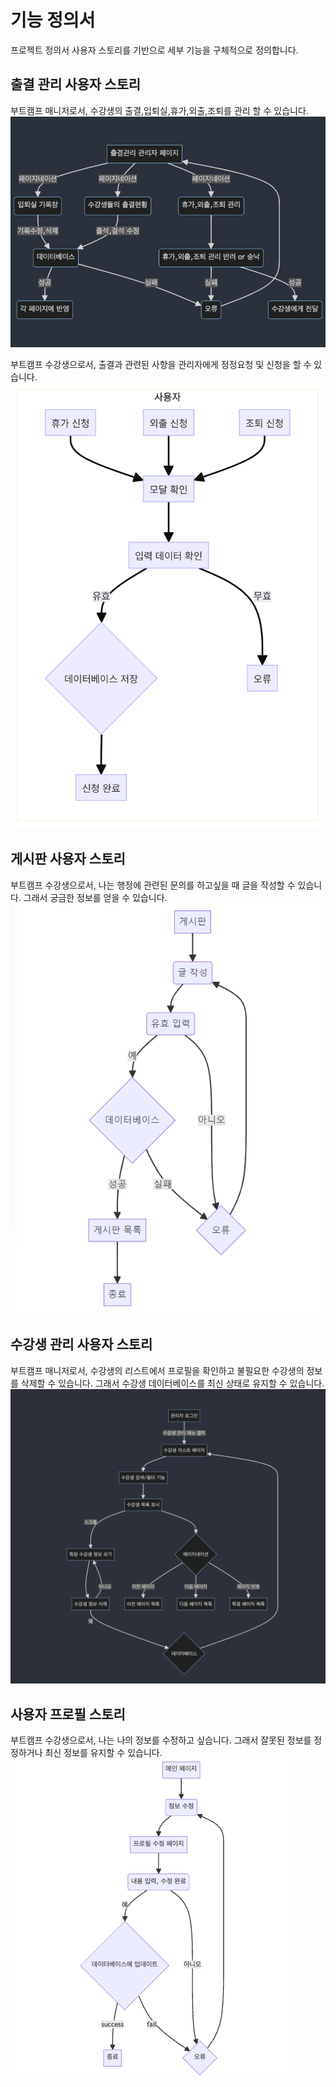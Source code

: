 # 기능 정의서

프로젝트 정의서 사용자 스토리를 기반으로 세부 기능을 구체적으로 정의합니다.

## 출결 관리 사용자 스토리

부트캠프 매니저로서, 수강생의 출결,입퇴실,휴가,외출,조퇴를 관리 할 수 있습니다.  
![관리자 출결관리](img/출결관리%20관리자.png)

부트캠프 수강생으로서, 출결과 관련된 사항을 관리자에게 정정요청 및 신청을 할 수 있습니다.  
![사용자 출결관리](img/출결관리%20사용자.png)

## 게시판 사용자 스토리

부트캠프 수강생으로서, 나는 행정에 관련된 문의를 하고싶을 때 글을 작성할 수 있습니다. 그래서 궁금한 정보를 얻을 수 있습니다.  
![게시판 등록](img/사용자%20게시판등록.png)

## 수강생 관리 사용자 스토리

부트캠프 매니저로서, 수강생의 리스트에서 프로필을 확인하고 불필요한 수강생의 정보를 삭제할 수 있습니다. 그래서 수강생 데이터베이스를 최신 상태로 유지할 수 있습니다.  
![수강생리스트](img/관리자_수강생리스트%20확인%20및%20관리.png)

## 사용자 프로필 스토리

부트캠프 수강생으로서, 나는 나의 정보를 수정하고 싶습니다. 그래서 잘못된 정보를 정정하거나 최신 정보를 유지할 수 있습니다.  
![프로필 수정](img/프로필수정.png)
